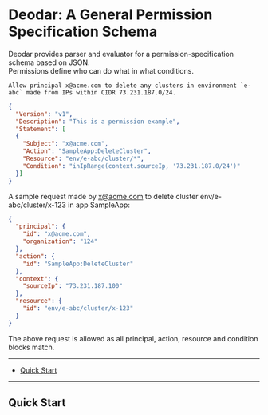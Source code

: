 # Deodar: A General Permission Specification Schema

Deodar provides parser and evaluator for a permission-specification schema based on JSON.  
Permissions define who can do what in what conditions.

```
Allow principal x@acme.com to delete any clusters in environment `e-abc` made from IPs within CIDR 73.231.187.0/24.
```

```json
{ 
  "Version": "v1",
  "Description": "This is a permission example",
  "Statement": [
  {
    "Subject": "x@acme.com",
    "Action": "SampleApp:DeleteCluster",
    "Resource": "env/e-abc/cluster/*",
    "Condition": "inIpRange(context.sourceIp, '73.231.187.0/24')"
  }]
}
```

A sample request made by x@acme.com to delete cluster env/e-abc/cluster/x-123 in app SampleApp:

```json
{
  "principal": {
    "id": "x@acme.com",
    "organization": "124"
  },
  "action": {
    "id": "SampleApp:DeleteCluster"
  },
  "context": {
    "sourceIp": "73.231.187.100"
  },
  "resource": {
    "id": "env/e-abc/cluster/x-123"
  }
}
```

The above request is allowed as all principal, action, resource and condition blocks match.


---

* [Quick Start](#quick-start)

---

## Quick Start
